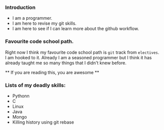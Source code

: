 ### Introduction

* I am a programmer. 
* I am here to revise my git skills.
* I am here to see if I can learn more about the github workflow. 

### Favourite code school path. 

Right now I think my favourite code school path is `git` track from `electives`. I am hooked to it. Already I am a
seasoned programmer but I think it has already taught me so many things that I didn't knew before. 

** If you are reading this, you are awesome ** 

### Lists of my deadly skills:

* Pythonn
* C
* Linux
* Java
* Mongo
* Killing history using git rebase
